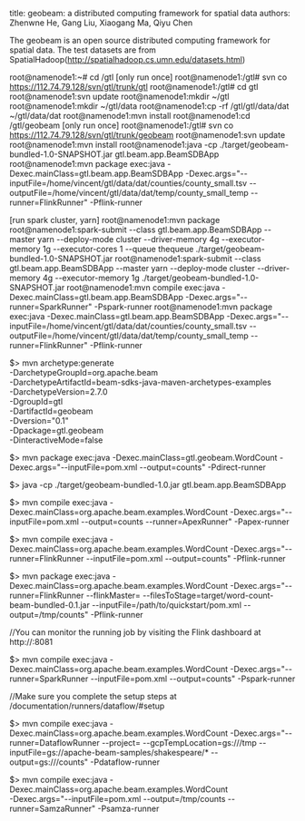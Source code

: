 title: geobeam: a distributed computing framework for spatial data
authors: Zhenwne He, Gang Liu, Xiaogang Ma, Qiyu Chen

The geobeam is an open source distributed computing framework for spatial data.
The test datasets are from SpatialHadoop(http://spatialhadoop.cs.umn.edu/datasets.html)

root@namenode1:~# cd /gtl
[only run once] root@namenode1:/gtl# svn co https://112.74.79.128/svn/gtl/trunk/gtl
root@namenode1:/gtl# cd gtl
root@namenode1:svn update
root@namenode1:mkdir ~/gtl
root@namenode1:mkdir ~/gtl/data
root@namenode1:cp -rf /gtl/gtl/data/dat ~/gtl/data/dat
root@namenode1:mvn install
root@namenode1:cd /gtl/geobeam
[only run once] root@namenode1:/gtl# svn co https://112.74.79.128/svn/gtl/trunk/geobeam
root@namenode1:svn update
root@namenode1:mvn install
root@namenode1:java -cp ./target/geobeam-bundled-1.0-SNAPSHOT.jar  gtl.beam.app.BeamSDBApp
root@namenode1:mvn package exec:java -Dexec.mainClass=gtl.beam.app.BeamSDBApp  -Dexec.args="--inputFile=/home/vincent/gtl/data/dat/counties/county_small.tsv  --outputFile=/home/vincent/gtl/data/dat/temp/county_small_temp --runner=FlinkRunner" -Pflink-runner

[run spark cluster, yarn]
root@namenode1:mvn package
root@namenode1:spark-submit --class gtl.beam.app.BeamSDBApp --master yarn --deploy-mode cluster --driver-memory 4g  --executor-memory 1g --executor-cores 1 --queue thequeue ./target/geobeam-bundled-1.0-SNAPSHOT.jar
root@namenode1:spark-submit --class gtl.beam.app.BeamSDBApp --master yarn --deploy-mode cluster --driver-memory 4g  --executor-memory 1g   ./target/geobeam-bundled-1.0-SNAPSHOT.jar
root@namenode1:mvn compile exec:java -Dexec.mainClass=gtl.beam.app.BeamSDBApp -Dexec.args="--runner=SparkRunner" -Pspark-runner
root@namenode1:mvn package exec:java -Dexec.mainClass=gtl.beam.app.BeamSDBApp  -Dexec.args="--inputFile=/home/vincent/gtl/data/dat/counties/county_small.tsv  --outputFile=/home/vincent/gtl/data/dat/temp/county_small_temp --runner=FlinkRunner" -Pflink-runner
































$> mvn archetype:generate \
      -DarchetypeGroupId=org.apache.beam \
      -DarchetypeArtifactId=beam-sdks-java-maven-archetypes-examples \
      -DarchetypeVersion=2.7.0 \
      -DgroupId=gtl \
      -DartifactId=geobeam \
      -Dversion="0.1" \
      -Dpackage=gtl.geobeam \
      -DinteractiveMode=false

$> mvn package exec:java -Dexec.mainClass=gtl.geobeam.WordCount -Dexec.args="--inputFile=pom.xml --output=counts" -Pdirect-runner

$> java -cp ./target/geobeam-bundled-1.0.jar  gtl.beam.app.BeamSDBApp


$> mvn compile exec:java -Dexec.mainClass=org.apache.beam.examples.WordCount -Dexec.args="--inputFile=pom.xml --output=counts --runner=ApexRunner" -Papex-runner


$> mvn compile exec:java -Dexec.mainClass=org.apache.beam.examples.WordCount  -Dexec.args="--runner=FlinkRunner --inputFile=pom.xml --output=counts" -Pflink-runner

$> mvn package exec:java -Dexec.mainClass=org.apache.beam.examples.WordCount -Dexec.args="--runner=FlinkRunner --flinkMaster=<flink master> --filesToStage=target/word-count-beam-bundled-0.1.jar --inputFile=/path/to/quickstart/pom.xml --output=/tmp/counts" -Pflink-runner

//You can monitor the running job by visiting the Flink dashboard at http://<flink master>:8081

$> mvn compile exec:java -Dexec.mainClass=org.apache.beam.examples.WordCount -Dexec.args="--runner=SparkRunner --inputFile=pom.xml --output=counts" -Pspark-runner

//Make sure you complete the setup steps at /documentation/runners/dataflow/#setup

$> mvn compile exec:java -Dexec.mainClass=org.apache.beam.examples.WordCount -Dexec.args="--runner=DataflowRunner --project=<your-gcp-project> --gcpTempLocation=gs://<your-gcs-bucket>/tmp --inputFile=gs://apache-beam-samples/shakespeare/* --output=gs://<your-gcs-bucket>/counts"  -Pdataflow-runner

$> mvn compile exec:java -Dexec.mainClass=org.apache.beam.examples.WordCount \
     -Dexec.args="--inputFile=pom.xml --output=/tmp/counts --runner=SamzaRunner" -Psamza-runner

